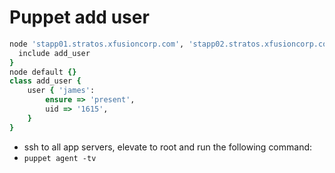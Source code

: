# Puppet add user

```Ruby
node 'stapp01.stratos.xfusioncorp.com', 'stapp02.stratos.xfusioncorp.com', 'stapp03.stratos.xfusioncorp.com' {
  include add_user
}
node default {}
class add_user {
    user { 'james':
        ensure => 'present',
        uid => '1615',
    }
}
```

- ssh to all app servers, elevate to root and run the following command:
- `puppet agent -tv`
